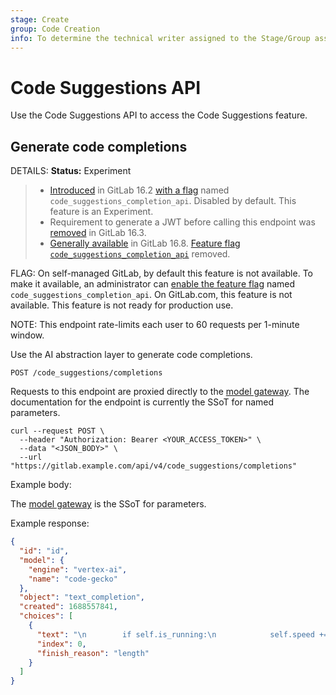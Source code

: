 ```yaml
---
stage: Create
group: Code Creation
info: To determine the technical writer assigned to the Stage/Group associated with this page, see https://handbook.gitlab.com/handbook/product/ux/technical-writing/#assignments
---
```


# Code Suggestions API

Use the Code Suggestions API to access the Code Suggestions feature.

## Generate code completions

DETAILS:
**Status:** Experiment

> - [Introduced](https://gitlab.com/gitlab-org/gitlab/-/issues/415581) in GitLab 16.2 [with a flag](../administration/feature_flags.md) named `code_suggestions_completion_api`. Disabled by default. This feature is an Experiment.
> - Requirement to generate a JWT before calling this endpoint was [removed](https://gitlab.com/gitlab-org/gitlab/-/merge_requests/127863) in GitLab 16.3.
> - [Generally available](https://gitlab.com/gitlab-org/gitlab/-/issues/416371) in GitLab 16.8. [Feature flag `code_suggestions_completion_api`](https://gitlab.com/gitlab-org/gitlab/-/merge_requests/138174) removed.

FLAG:
On self-managed GitLab, by default this feature is not available. To make it available, an administrator can [enable the feature flag](../administration/feature_flags.md) named `code_suggestions_completion_api`.
On GitLab.com, this feature is not available.
This feature is not ready for production use.

NOTE:
This endpoint rate-limits each user to 60 requests per 1-minute window.

Use the AI abstraction layer to generate code completions.

```plaintext
POST /code_suggestions/completions
```

Requests to this endpoint are proxied directly to the [model gateway](https://gitlab.com/gitlab-org/modelops/applied-ml/code-suggestions/ai-assist#completions). The documentation for the endpoint is currently the SSoT for named parameters.

```shell
curl --request POST \
  --header "Authorization: Bearer <YOUR_ACCESS_TOKEN>" \
  --data "<JSON_BODY>" \
  --url "https://gitlab.example.com/api/v4/code_suggestions/completions"
```

Example body:

The [model gateway](https://gitlab.com/gitlab-org/modelops/applied-ml/code-suggestions/ai-assist#completions) is the SSoT for parameters.

Example response:

```json
{
  "id": "id",
  "model": {
    "engine": "vertex-ai",
    "name": "code-gecko"
  },
  "object": "text_completion",
  "created": 1688557841,
  "choices": [
    {
      "text": "\n        if self.is_running:\n            self.speed += increment\n            print(\"The car's speed is now",
      "index": 0,
      "finish_reason": "length"
    }
  ]
}
```
